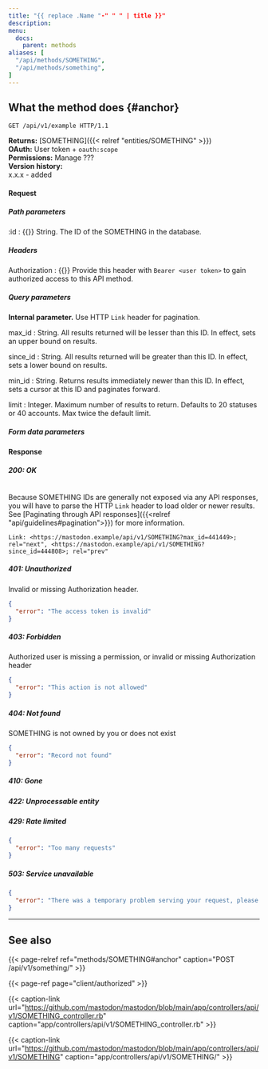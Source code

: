 ```yaml
---
title: "{{ replace .Name "-" " " | title }}"
description: 
menu:
  docs:
    parent: methods
aliases: [
  "/api/methods/SOMETHING",
  "/api/methods/something",
]
---
```


## What the method does {#anchor}

```http
GET /api/v1/example HTTP/1.1
```

**Returns:** [SOMETHING]({{< relref "entities/SOMETHING" >}})\
**OAuth:** User token + `oauth:scope`\
**Permissions:** Manage ???\
**Version history:**\
x.x.x - added

#### Request

##### Path parameters

:id
: {{<required>}} String. The ID of the SOMETHING in the database.

##### Headers

Authorization
: {{<required>}} Provide this header with `Bearer <user token>` to gain authorized access to this API method.

##### Query parameters

**Internal parameter.** Use HTTP `Link` header for pagination.

max_id
: String. All results returned will be lesser than this ID. In effect, sets an upper bound on results.

since_id
: String. All results returned will be greater than this ID. In effect, sets a lower bound on results.

min_id
: String. Returns results immediately newer than this ID. In effect, sets a cursor at this ID and paginates forward.

limit
: Integer. Maximum number of results to return. Defaults to 20 statuses or 40 accounts. Max twice the default limit.

##### Form data parameters

#### Response
##### 200: OK

```json
```

Because SOMETHING IDs are generally not exposed via any API responses, you will have to parse the HTTP `Link` header to load older or newer results. See [Paginating through API responses]({{<relref "api/guidelines#pagination">}}) for more information.

```http
Link: <https://mastodon.example/api/v1/SOMETHING?max_id=441449>; rel="next", <https://mastodon.example/api/v1/SOMETHING?since_id=444808>; rel="prev"
```

##### 401: Unauthorized

Invalid or missing Authorization header.

```json
{
  "error": "The access token is invalid"
}
```

##### 403: Forbidden

Authorized user is missing a permission, or invalid or missing Authorization header

```json
{
  "error": "This action is not allowed"
}
```

##### 404: Not found

SOMETHING is not owned by you or does not exist

```json
{
  "error": "Record not found"
}
```

##### 410: Gone

##### 422: Unprocessable entity

##### 429: Rate limited

```json
{
  "error": "Too many requests"
}
```

##### 503: Service unavailable

```json
{
  "error": "There was a temporary problem serving your request, please try again"
}
```

---

## See also

{{< page-relref ref="methods/SOMETHING#anchor" caption="POST /api/v1/something/" >}}

{{< page-ref page="client/authorized" >}}

{{< caption-link url="https://github.com/mastodon/mastodon/blob/main/app/controllers/api/v1/SOMETHING_controller.rb" caption="app/controllers/api/v1/SOMETHING_controller.rb" >}}

{{< caption-link url="https://github.com/mastodon/mastodon/blob/main/app/controllers/api/v1/SOMETHING" caption="app/controllers/api/v1/SOMETHING/" >}}